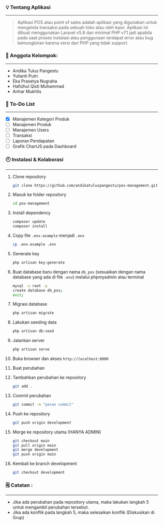 ### **💡 Tentang Aplikasi**

---

> Aplikasi POS atau point of sales adalah aplikasi yang digunakan untuk mengelola transaksi pada sebuah toko atau oleh kasir. Aplikasi ini dibuat menggunakan Laravel v5.8 dan minimal PHP v7.1 jadi apabila pada saat proses instalasi atau penggunaan terdapat error atau bug kemungkinan karena versi dari PHP yang tidak support.

### **🙇 Anggota Kelompok:**

---

-   Andika Tulus Pangestu
-   Yulianti Putri
-   Eka Prasetya Nugraha
-   Hafizhul Qisti Muhammad
-   Anhar Mukhlis

### **📝 To-Do List**

---

-   [x] Manajemen Kategori Produk
-   [ ] Manajemen Produk
-   [ ] Manajemen Users
-   [ ] Transaksi
-   [ ] Laporan Pendapatan
-   [ ] Grafik ChartJS pada Dashboard

### **🕙 Instalasi & Kolaborasi**

---

1. Clone repository
    
    ```bash
    git clone https://github.com/andikatuluspangestu/pos-management.git
    ```

2. Masuk ke folder repository
    
    ```bash
    cd pos-management
    ```

3. Install dependency
    
    ```bash
    composer update
    composer install
    ```

4. Copy file `.env.example` menjadi `.env`
    
    ```bash
    cp .env.example .env
    ```

5. Generate key
    
    ```bash
    php artisan key:generate
    ```

6. Buat database baru dengan nama `db_pos` (sesuaikan dengan nama database yang ada di file `.env`) melalui phpmyadmin atau terminal
    
    ```bash
    mysql -u root -p
    create database db_pos;
    exit;
    ```

7. Migrasi database
    
    ```bash
    php artisan migrate
    ```
    
8. Lakukan seeding data
    
    ```bash
    php artisan db:seed
    ```

9. Jalankan server
    
    ```bash
    php artisan serve
    ```

10. Buka browser dan akses `http://localhost:8000`

11. Buat perubahan
12. Tambahkan perubahan ke repository
    
    ```bash
    git add .
    ```

13. Commit perubahan
    
    ```bash
    git commit -m "pesan commit"
    ```

14. Push ke repository
    
    ```bash
    git push origin development
    ```

15. Merge ke repository utama (HANYA ADMIN)
    
    ```bash
    git checkout main
    git pull origin main
    git merge development
    git push origin main
    ```

16. Kembali ke branch development
    
    ```bash
    git checkout development
    ```

### **🗒 Catatan :**

---

-   Jika ada perubahan pada repository utama, maka lakukan langkah 5 untuk mengambil perubahan tersebut.
-   Jika ada konflik pada langkah 5, maka selesaikan konflik (Diskusikan di Grup)


